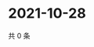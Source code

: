 # 2021-10-28

共 0 条

<!-- BEGIN WEIBO -->
<!-- 最后更新时间 Thu Oct 28 2021 23:01:05 GMT+0800 (China Standard Time) -->

<!-- END WEIBO -->

